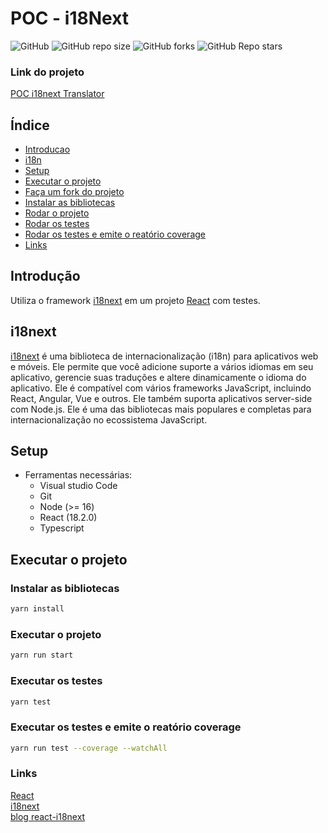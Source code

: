 # POC - i18Next

![GitHub](https://img.shields.io/github/license/g-aleprojetos/poc-i18next-translator?style=plastic)
![GitHub repo size](https://img.shields.io/github/repo-size/g-aleprojetos/poc-i18next-translator?style=plastic)
![GitHub forks](https://img.shields.io/github/forks/g-aleprojetos/poc-i18next-translator?style=plastic)
![GitHub Repo stars](https://img.shields.io/github/stars/g-aleprojetos/poc-i18next-translator?style=plastic)

### Link do projeto
[POC i18next Translator](https://g-aleprojetos.github.io/poc-i18next-translator/)

## Índice 
* [Introducao](#introducao)
* [i18n](#i18n)
* [Setup](#setup)
* [Executar o projeto](#setup)
* [Faça um fork do projeto](#executar)
* [Instalar as bibliotecas](#biblioteca)
* [Rodar o projeto](#projeto)
* [Rodar os testes](#teste)
* [Rodar os testes e emite o reatório coverage](#coverage)
* [Links](#links)

## Introdução
<a name="introducao"/>
Utiliza o framework <a href = "https://www.i18next.com/" target="_blank">i18next</a> em um projeto <a href = "https://pt-br.reactjs.org/" target="_blank">React</a> com testes. 

## i18next
<a name="i18n"/>
<a href = "https://www.i18next.com/" target="_blank">i18next</a> é uma biblioteca de internacionalização (i18n) para aplicativos web e móveis. Ele permite que você adicione suporte a vários idiomas em seu aplicativo, gerencie suas traduções e altere dinamicamente o idioma do aplicativo. Ele é compatível com vários frameworks JavaScript, incluindo React, Angular, Vue e outros. Ele também suporta aplicativos server-side com Node.js. Ele é uma das bibliotecas mais populares e completas para internacionalização no ecossistema JavaScript.

## Setup
<a name="setup"/>

- Ferramentas necessárias:
  - Visual studio Code
  - Git
  - Node (>= 16)
  - React (18.2.0)
  - Typescript

## Executar o projeto
<a name="executar"/>


### Instalar as bibliotecas
<a name="biblioteca"/>

```bash
yarn install
```

### Executar o projeto
<a name="projeto"/>

```bash
yarn run start
```

### Executar os testes
<a name="teste"/>

```bash
yarn test
```

### Executar os testes e emite o reatório coverage
<a name="coverage"/>

```bash
yarn run test --coverage --watchAll
```
### Links
<a name="links"/>
<a href = "https://pt-br.reactjs.org/" target="_blank">React</a></br>
<a href = "https://www.i18next.com/" target="_blank">i18next</a></br>
<a href = "https://locize.com/blog/react-i18next/" target="_blank">blog react-i18next</a>
